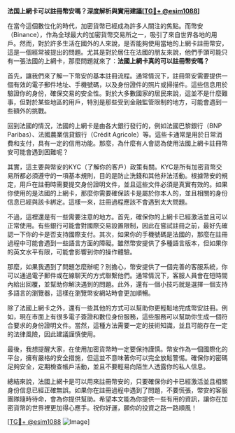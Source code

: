 **法国上網卡可以註冊幣安嗎？深度解析與實用建議[[TG💪+ @esim1088](https://t.me/s/esim1088)]**

在當今這個數位化的時代，加密貨幣已經成為許多人關注的焦點。而幣安（Binance），作為全球最大的加密貨幣交易所之一，吸引了來自世界各地的用戶。然而，對於許多生活在國外的人來說，是否能夠使用當地的上網卡註冊幣安，這是一個經常被提出的問題。尤其是對於居住在法國的朋友來說，他們手頭可能只有一張法國的上網卡，那麼問題就來了：**法國上網卡真的可以註冊幣安嗎？**

首先，讓我們來了解一下幣安的基本註冊流程。通常情況下，註冊幣安需要提供一個有效的電子郵件地址、手機號碼，以及身份證件的照片或掃描件。這些信息用於驗證你的身份，確保交易的安全性。對於大多數國家的居民來說，這並不是什麼難事，但對於某些地區的用戶，特別是那些受到金融監管限制的地方，可能會遇到一些額外的挑戰。

回到法國的情況，法國的上網卡是由各大銀行發行的，例如法國巴黎銀行（BNP Paribas）、法國農業信貸銀行（Crédit Agricole）等。這些卡通常是用於日常消費和支付，具有一定的信用功能。那麼，為什麼有人會認為使用法國上網卡註冊幣安可能會遇到困難呢？

其實，這主要與幣安的KYC（了解你的客戶）政策有關。KYC是所有加密貨幣交易所都必須遵守的一項基本規則，目的是防止洗錢和其他非法活動。根據幣安的規定，用戶在註冊時需要提交身份證明文件，並且這些文件必須是真實有效的。如果你使用的是法國的上網卡，那麼你需要確保該卡是屬於你本人的，並且相關的身份信息已經與該卡綁定。這樣一來，註冊過程應該不會遇到太大問題。

不過，這裡還是有一些需要注意的地方。首先，確保你的上網卡已經激活並且可以正常使用。有些銀行可能會對國際交易設置限制，因此在嘗試註冊之前，最好先確認一下你的卡是否支持國際支付。其次，如果你的手機號碼是法國的，那麼在註冊過程中可能會遇到一些語言方面的障礙。雖然幣安提供了多種語言版本，但如果你的英文水平有限，可能會影響到你的操作體驗。

那麼，如果我遇到了問題怎麼辦呢？別擔心，幣安提供了一個完善的客服系統，你可以通過電子郵件或在線聊天的方式聯繫他們。通常情況下，客服人員會在短時間內給出回覆，並幫助你解決遇到的問題。此外，還有一個小技巧就是選擇一個支持多語言的瀏覽器，這樣在瀏覽幣安網站時會更加順暢。

除了法國上網卡之外，還有一些其他的方式可以幫助你更輕鬆地完成幣安註冊。例如，現在市面上有很多電子簽證和數位身份服務，這些服務可以幫助你生成一個符合要求的身份證明文件。當然，這種方法需要一定的技術知識，並且可能存在一定的法律風險，因此建議謹慎使用。

最後，我想提醒大家，在使用加密貨幣時一定要保持謹慎。幣安作為一個國際化的平台，擁有嚴格的安全措施，但這並不意味著你可以完全放鬆警惕。確保你的密碼足夠安全，定期檢查帳戶活動，並且不要輕易向陌生人透露你的私人信息。

總結來說，法國上網卡是可以用來註冊幣安的，只要確保你的卡已經激活並且相關身份信息已經正確無誤。如果你在註冊過程中遇到了問題，不要慌張，幣安的客服團隊隨時待命，會為你提供幫助。希望本文能為你提供一些有用的資訊，讓你在加密貨幣的世界裡更加得心應手。祝你好運，願你的投資之路一路順風！

[[TG💪+ @esim1088](https://t.me/s/esim1088) ![Image](https://i.postimg.cc/4NQfJmqS/Snipaste-2025-05-13-00-14-12.png)]